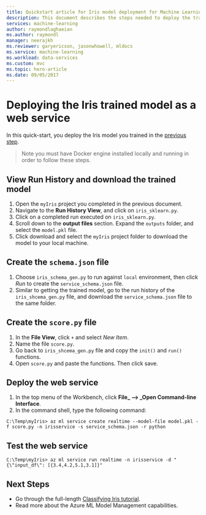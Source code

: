 ```yaml
---
title: Quickstart article for Iris model deployment for Machine Learning | Microsoft Docs
description: This document describes the steps needed to deploy the trained Iris model as a web service using Azure Machine Learning Model Management CLIs.
services: machine-learning
author: raymondlaghaeian
ms.author: raymondl
manager: neerajkh
ms.reviewer: garyericson, jasonwhowell, mldocs
ms.service: machine-learning
ms.workload: data-services
ms.custom: mvc
ms.topic: hero-article
ms.date: 09/05/2017
---
```


# Deploying the Iris trained model as a web service
In this quick-start, you deploy the Iris model you trained in the [previous step](quick-start-iris.md).

>Note you must have Docker engine installed locally and running in order to follow these steps.

## View Run History and download the trained model
1. Open the `myIris` project you completed in the previous document.
2. Navigate to the **Run History View**, and click on `iris_sklearn.py`. 
3. Click on a completed run executed on `iris_sklearn.py`.
4. Scroll down to the **output files** section. Expand the `outputs` folder, and select the `model.pkl` file.
5. Click download and select the `myIris` project folder to download the model to your local machine.

## Create the `schema.json` file
1. Choose `iris_schema_gen.py` to run against `local` environment, then click _Run_ to create the `service_schema.json` file.
2. Similar to getting the trained model, go to the run history of the `iris_shcema_gen.py` file, and download the `service_schema.json` file to the same folder.

## Create the `score.py` file
1. In the **File View**, click `+` and select _New Item_. 
2. Name the file `score.py`.
3. Go back to `iris_shcema_gen.py` file and copy the `init()` and `run()` functions. 
4. Open `score.py` and paste the functions. Then click save.

## Deploy the web service
1. In the top menu of the Workbench, click **File_ --> _Open Command-line Interface**.
2. In the command shell, type the following command:

```batch
C:\Temp\myIris> az ml service create realtime --model-file model.pkl -f score.py -n irisservice -s service_schema.json -r python
```
 
## Test the web service
```batch
C:\Temp\myIris> az ml service run realtime -n irisservice -d "{\"input_df\": [{3.4,4.2,5.1,3.1]}"
```

## Next Steps
- Go through the full-length [Classifying Iris tutorial](tutorial-classifying-iris.md).
- Read more about the Azure ML Model Management capabilities.